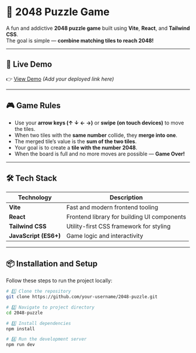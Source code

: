 # 🧩 2048 Puzzle Game

A fun and addictive **2048 puzzle game** built using **Vite**, **React**, and **Tailwind CSS**.  
The goal is simple — **combine matching tiles to reach 2048!**

---

## 🚀 Live Demo
👉 [View Demo](#) _(Add your deployed link here)_

---

## 🎮 Game Rules

- Use your **arrow keys (↑ ↓ ← →)** or **swipe (on touch devices)** to move the tiles.
- When two tiles with the **same number** collide, they **merge into one**.
- The merged tile’s value is the **sum of the two tiles**.
- Your goal is to create a **tile with the number 2048**.
- When the board is full and no more moves are possible — **Game Over!**

---

## 🛠️ Tech Stack

| Technology | Description |
|-------------|-------------|
| **Vite** | Fast and modern frontend tooling |
| **React** | Frontend library for building UI components |
| **Tailwind CSS** | Utility-first CSS framework for styling |
| **JavaScript (ES6+)** | Game logic and interactivity |

---

## 📦 Installation and Setup

Follow these steps to run the project locally:

```bash
# 1️⃣ Clone the repository
git clone https://github.com/your-username/2048-puzzle.git

# 2️⃣ Navigate to project directory
cd 2048-puzzle

# 3️⃣ Install dependencies
npm install

# 4️⃣ Run the development server
npm run dev
